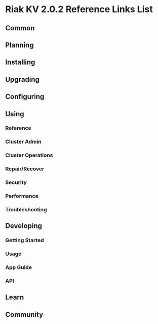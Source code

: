 
# Riak KV 2.0.2 Reference Links List


## Common

[downloads]: /riak/kv/2.0.2/downloads/
[install index]: /riak/kv/2.0.2/setup/installing
[upgrade index]: /riak/kv/2.0.2/upgrading
[plan index]: /riak/kv/2.0.2/planning
[config index]: /riak/2.0.2/using/configuring/
[config reference]: /riak/kv/2.0.2/configuring/reference/
[manage index]: /riak/kv/2.0.2/using/managing
[performance index]: /riak/kv/2.0.2/using/performance
[glossary vnode]: /riak/kv/2.0.2/learn/glossary/#vnode
[contact basho]: http://basho.com/contact/


## Planning

[plan index]: /riak/kv/2.0.2/setup/planning
[plan start]: /riak/kv/2.0.2/setup/planning/start
[plan backend]: /riak/kv/2.0.2/setup/planning/backend
[plan backend bitcask]: /riak/kv/2.0.2/setup/planning/backend/bitcask
[plan backend leveldb]: /riak/kv/2.0.2/setup/planning/backend/leveldb
[plan backend memory]: /riak/kv/2.0.2/setup/planning/backend/memory
[plan backend multi]: /riak/kv/2.0.2/setup/planning/backend/multi
[plan cluster capacity]: /riak/kv/2.0.2/setup/planning/cluster-capacity
[plan bitcask capacity]: /riak/kv/2.0.2/setup/planning/bitcask-capacity-calc
[plan best practices]: /riak/kv/2.0.2/setup/planning/best-practices
[plan future]: /riak/kv/2.0.2/setup/planning/future


## Installing

[install index]: /riak/kv/2.0.2/setup/installing
[install aws]: /riak/kv/2.0.2/setup/installing/amazon-web-services
[install debian & ubuntu]: /riak/kv/2.0.2/setup/installing/debian-ubuntu
[install freebsd]: /riak/kv/2.0.2/setup/installing/freebsd
[install mac osx]: /riak/kv/2.0.2/setup/installing/mac-osx
[install rhel & centos]: /riak/kv/2.0.2/setup/installing/rhel-centos
[install smartos]: /riak/kv/2.0.2/setup/installing/smartos
[install solaris]: /riak/kv/2.0.2/setup/installing/solaris
[install suse]: /riak/kv/2.0.2/setup/installing/suse
[install windows azure]: /riak/kv/2.0.2/setup/installing/windows-azure

[install source index]: /riak/kv/2.0.2/setup/installing/source
[install source erlang]: /riak/kv/2.0.2/setup/installing/source/erlang
[install source jvm]: /riak/kv/2.0.2/setup/installing/source/jvm

[install verify]: /riak/kv/2.0.2/setup/installing/verify


## Upgrading

[upgrade index]: /riak/kv/2.0.2/setup/upgrading
[upgrade checklist]: /riak/kv/2.0.2/setup/upgrading/checklist
[upgrade version]: /riak/kv/2.0.2/setup/upgrading/version
[upgrade cluster]: /riak/kv/2.0.2/setup/upgrading/cluster
[upgrade mdc]: /riak/kv/2.0.2/setup/upgrading/multi-datacenter
[upgrade downgrade]: /riak/kv/2.0.2/setup/upgrading/downgrade


## Configuring

[config index]: /riak/kv/2.0.2/configuring
[config basic]: /riak/kv/2.0.2/configuring/basic
[config backend]: /riak/kv/2.0.2/configuring/backend
[config manage]: /riak/kv/2.0.2/configuring/managing
[config reference]: /riak/kv/2.0.2/configuring/reference/
[config strong consistency]: /riak/kv/2.0.2/configuring/strong-consistency
[config load balance]: /riak/kv/2.0.2/configuring/load-balancing-proxy
[config mapreduce]: /riak/kv/2.0.2/configuring/map-reduce
[config search]: /riak/kv/2.0.2/configuring/search/

[config v3 mdc]: /riak/kv/2.0.2/configuring/v3-multi-datacenter
[config v3 nat]: /riak/kv/2.0.2/configuring/v3-multi-datacenter/nat
[config v3 quickstart]: /riak/kv/2.0.2/configuring/v3-multi-datacenter/quick-start
[config v3 ssl]: /riak/kv/2.0.2/configuring/v3-multi-datacenter/ssl

[config v2 mdc]: /riak/kv/2.0.2/configuring/v2-multi-datacenter
[config v2 nat]: /riak/kv/2.0.2/configuring/v2-multi-datacenter/nat
[config v2 quickstart]: /riak/kv/2.0.2/configuring/v2-multi-datacenter/quick-start
[config v2 ssl]: /riak/kv/2.0.2/configuring/v2-multi-datacenter/ssl



## Using

[use index]: /riak/kv/2.0.2/using/
[use admin commands]: /riak/kv/2.0.2/using/cluster-admin-commands
[use running cluster]: /riak/kv/2.0.2/using/running-a-cluster

### Reference

[use ref custom code]: /riak/kv/2.0.2/using/reference/custom-code
[use ref handoff]: /riak/kv/2.0.2/using/reference/handoff
[use ref monitoring]: /riak/kv/2.0.2/using/reference/monitoring
[use ref search]: /riak/kv/2.0.2/using/reference/search
[use ref 2i]: /riak/kv/2.0.2/using/reference/secondary-indexes
[use ref snmp]: /riak/kv/2.0.2/using/reference/snmp
[use ref strong consistency]: /riak/2.0.2/using/reference/strong-consistency
[use ref jmx]: /riak/kv/2.0.2/using/reference/jmx
[use ref obj del]: /riak/kv/2.0.2/using/reference/object-deletion/
[use ref v3 mdc]: /riak/kv/2.0.2/using/reference/v3-multi-datacenter
[use ref v2 mdc]: /riak/kv/2.0.2/using/reference/v2-multi-datacenter

### Cluster Admin

[use admin index]: /riak/kv/2.0.2/using/admin/
[use admin commands]: /riak/kv/2.0.2/using/admin/commands/
[use admin riak cli]: /riak/kv/2.0.2/using/admin/riak-cli/
[use admin riak-admin]: /riak/kv/2.0.2/using/admin/riak-admin/
[use admin riak control]: /riak/kv/2.0.2/using/admin/riak-control/

### Cluster Operations

[cluster ops add remove node]: /riak/kv/2.0.2/using/cluster-operations/adding-removing-nodes
[cluster ops inspect node]: /riak/kv/2.0.2/using/cluster-operations/inspecting-node
[cluster ops change info]: /riak/kv/2.0.2/using/cluster-operations/changing-cluster-info
[cluster ops load balance]: /riak/kv/2.0.2/using/cluster-operations/load-balancing
[cluster ops bucket types]: /riak/kv/2.0.2/using/cluster-operations/bucket-types
[cluster ops handoff]: /riak/kv/2.0.2/using/cluster-operations/handoff
[cluster ops log]: /riak/kv/2.0.2/using/cluster-operations/logging
[cluster ops obj del]: /riak/kv/2.0.2/using/cluster-operations/object-deletion
[cluster ops backup]: /riak/kv/2.0.2/using/cluster-operations/backing-up
[cluster ops mdc]: /riak/kv/2.0.2/using/cluster-operations/multi-datacenter
[cluster ops strong consistency]: /riak/kv/2.0.2/using/cluster-operations/strong-consistency
[cluster ops 2i]: /riak/kv/2.0.2/using/cluster-operations/secondary-indexes
[cluster ops v3 mdc]: /riak/kv/2.0.2/using/cluster-operations/v3-multi-datacenter
[cluster ops v2 mdc]: /riak/kv/2.0.2/using/cluster-operations/v2-multi-datacenter

### Repair/Recover

[repair recover index]: /riak/kv/2.0.2/repair-recovery
[repair recover index]: /riak/kv/2.0.2/repair-recovery/failure-recovery/

### Security

[security index]: /riak/kv/2.0.2/using/security/
[security basics]: /riak/kv/2.0.2/using/security/basics
[security managing]: /riak/kv/2.0.2/using/security/managing-sources/

### Performance

[perf index]: /riak/kv/2.0.2/using/performance/
[perf benchmark]: /riak/kv/2.0.2/using/performance/benchmarking
[perf open files]: /riak/kv/2.0.2/using/performance/open-files-limit/
[perf erlang]: /riak/kv/2.0.2/using/performance/erlang
[perf aws]: /riak/kv/2.0.2/using/performance/amazon-web-services
[perf latency checklist]: /riak/kv/2.0.2/using/performance/latency-reduction-checklist

### Troubleshooting

[troubleshoot http]: /riak/kv/2.0.2/using/troubleshooting/http-204


## Developing

[dev index]: /riak/kv/2.0.2/developing
[dev client libraries]: /riak/kv/2.0.2/developing/client-libraries
[dev data model]: /riak/kv/2.0.2/developing/data-modeling
[dev data types]: /riak/kv/2.0.2/developing/data-types
[dev kv model]: /riak/kv/2.0.2/developing/key-value-modeling

### Getting Started

[getting started]: /riak/kv/2.0.2/developing/getting-started
[getting started java]: /riak/kv/2.0.2/developing/getting-started/java
[getting started ruby]: /riak/kv/2.0.2/developing/getting-started/ruby
[getting started python]: /riak/kv/2.0.2/developing/getting-started/python
[getting started php]: /riak/kv/2.0.2/developing/getting-started/php
[getting started csharp]: /riak/kv/2.0.2/developing/getting-started/csharp
[getting started nodejs]: /riak/kv/2.0.2/developing/getting-started/nodejs
[getting started erlang]: /riak/kv/2.0.2/developing/getting-started/erlang
[getting started golang]: /riak/kv/2.0.2/developing/getting-started/golang

[obj model java]: /riak/kv/2.0.2/developing/getting-started/java/object-modeling
[obj model ruby]: /riak/kv/2.0.2/developing/getting-started/ruby/object-modeling
[obj model python]: /riak/kv/2.0.2/developing/getting-started/python/object-modeling
[obj model csharp]: /riak/kv/2.0.2/developing/getting-started/csharp/object-modeling
[obj model nodejs]: /riak/kv/2.0.2/developing/getting-started/nodejs/object-modeling
[obj model erlang]: /riak/kv/2.0.2/developing/getting-started/erlang/object-modeling
[obj model golang]: /riak/kv/2.0.2/developing/getting-started/golang/object-modeling

### Usage

[usage index]: /riak/kv/2.0.2/developing/usage
[usage bucket types]: /riak/kv/2.0.2/developing/usage/bucket-types
[usage commit hooks]: /riak/kv/2.0.2/developing/usage/commit-hooks
[usage conflict resolution]: /riak/kv/2.0.2/developing/usage/conflict-resolution
[usage content types]: /riak/kv/2.0.2/developing/usage/content-types
[usage create objects]: /riak/kv/2.0.2/developing/usage/create-objects
[usage custom extractors]: /riak/kv/2.0.2/developing/usage/custom-extractors
[usage delete objects]: /riak/kv/2.0.2/developing/usage/deleting-objects
[usage mapreduce]: /riak/kv/2.0.2/developing/usage/mapreduce
[usage search]: /riak/kv/2.0.2/developing/usage/search
[usage search schema]: /riak/kv/2.0.2/developing/usage/search-schemas
[usage search data types]: /riak/kv/2.0.2/developing/usage/searching-data-types
[usage 2i]: /riak/kv/2.0.2/developing/usage/secondary-indexes
[usage update objects]: /riak/kv/2.0.2/developing/usage/updating-objects

### App Guide

[apps mapreduce]: /riak/kv/2.0.2/developing/app-guide/advanced-mapreduce
[apps replication properties]: /riak/kv/2.0.2/developing/app-guide/replication-properties
[apps strong consistency]: /riak/kv/2.0.2/developing/app-guide/strong-consistency

### API

[dev api backend]: /riak/kv/2.0.2/developing/api/backend
[dev api http]: /riak/kv/2.0.2/developing/api/http
[dev api http status]: /riak/kv/2.0.2/developing/api/http/status
[dev api pbc]: /riak/kv/2.0.2/developing/api/protocol-buffers/


## Learn

[learn new nosql]: /riak/kv/learn/new-to-nosql
[learn use cases]: /riak/kv/learn/use-cases
[learn why riak]: /riak/kv/learn/why-riak-kv

[glossary]: /riak/kv/2.0.2/learn/glossary/
[glossary aae]: /riak/kv/2.0.2/learn/glossary/#active-anti-entropy-aae
[glossary read rep]: /riak/kv/2.0.2/learn/glossary/#read-repair
[glossary vnode]: /riak/kv/2.0.2/learn/glossary/#vnode

[concept aae]: /riak/kv/2.0.2/learn/concepts/active-anti-entropy/
[concept buckets]: /riak/kv/2.0.2/learn/concepts/buckets
[concept cap neg]: /riak/kv/2.0.2/learn/concepts/capability-negotiation
[concept causal context]: /riak/kv/2.0.2/learn/concepts/causal-context
[concept clusters]: /riak/kv/2.0.2/learn/concepts/clusters/
[concept crdts]: /riak/kv/2.0.2/learn/concepts/crdts
[concept eventual consistency]: /riak/kv/2.0.2/learn/concepts/eventual-consistency
[concept keys objects]: /riak/kv/2.0.2/learn/concepts/keys-and-objects
[concept replication]: /riak/kv/2.0.2/learn/concepts/replication
[concept strong consistency]: /riak/kv/2.0.2/learn/concepts/strong-consistency
[concept vnodes]: /riak/kv/2.0.2/learn/concepts/vnodes



## Community

[community]: /community
[community projects]: /community/projects
[reporting bugs]: /community/reporting-bugs
[taishi]: /community/taishi

